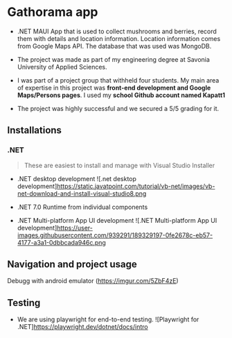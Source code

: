 # Gathorama app
- .NET MAUI App that is used to collect mushrooms and berries, record them with details and location information. Location information comes from Google Maps API. The database that was used was MongoDB.

- The project was made as part of my engineering degree at Savonia University of Applied Sciences.

- I was part of a project group that withheld four students. My main area of expertise in this project was **front-end development and Google Maps/Persons pages**. I used my **school Github account named Kapatt1**

- The project was highly successful and we secured a 5/5 grading for it.


## Installations

### .NET
> These are easiest to install and manage with Visual Studio Installer

* .NET desktop development ![.net desktop development]https://static.javatpoint.com/tutorial/vb-net/images/vb-net-download-and-install-visual-studio8.png

* .NET 7.0 Runtime from individual components
 
* .NET Multi-platform App UI development ![.NET Multi-platform App UI development]https://user-images.githubusercontent.com/939291/189329197-0fe2678c-eb57-4177-a3a1-0dbbcada946c.png


## Navigation and project usage

Debugg with android emulator (https://imgur.com/5ZbF4zE)

## Testing

* We are using playwright for end-to-end testing. ![Playwright for .NET]https://playwright.dev/dotnet/docs/intro
